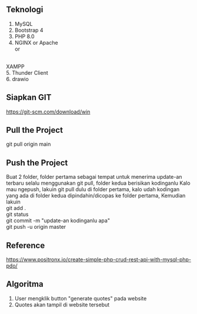 ## Teknologi
1. MySQL<br>
2. Bootstrap 4<br>
3. PHP 8.0<br>
4. NGINX or Apache<br>
or
<br>
XAMPP
<br>
5. Thunder Client <br>
6. drawio

## Siapkan GIT
https://git-scm.com/download/win

## Pull the Project
git pull origin main

## Push the Project
Buat 2 folder, folder pertama sebagai tempat untuk menerima update-an terbaru selalu menggunakan git pull, folder kedua berisikan kodinganlu
Kalo mau ngepush, lakuin git pull dulu di folder pertama, kalo udah kodingan yang ada di folder kedua dipindahin/dicopas ke folder pertama,
Kemudian lakuin 
<br> git add . <br>
git status <br>
git commit -m "update-an kodinganlu apa" <br>
git push -u origin master


## Reference 
https://www.positronx.io/create-simple-php-crud-rest-api-with-mysql-php-pdo/ <br>

## Algoritma
1. User mengklik button "generate quotes" pada website <br>
2. Quotes akan tampil di website tersebut



